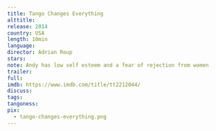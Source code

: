 ```yaml
---
title: Tango Changes Everything
alttitle:
release: 2014
country: USA
length: 10min
language:
director: Adrian Roup
stars:
note: Andy has low self esteem and a fear of rejection from women
trailer:
full:
imdb: https://www.imdb.com/title/tt2212044/
discuss:
tags:
tangoness:
pix:
  - tango-changes-everything.png
---
```


